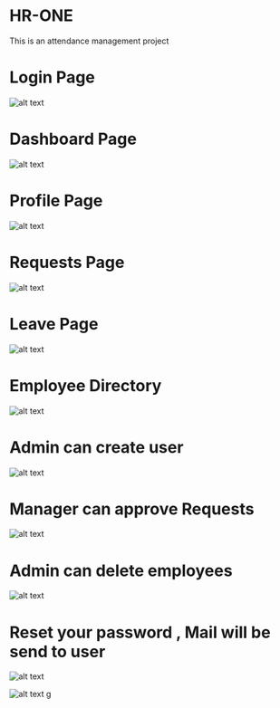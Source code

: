 # HR-ONE
This is an attendance management project 

# Login Page

![alt text](https://github.com/isnam01/hr-one/blob/master/public/assets/screencapture-localhost-3000-signin-2021-05-19-22_03_54.png?raw=true)

# Dashboard Page

![alt text](https://github.com/isnam01/hr-one/blob/master/public/assets/screencapture-localhost-3000-dashboard-2021-05-19-22_06_41.png?raw=true)

# Profile Page

![alt text](https://github.com/isnam01/hr-one/blob/master/public/assets/screencapture-localhost-3000-profile-2021-05-19-22_06_53.png?raw=true)

# Requests Page

![alt text](https://github.com/isnam01/hr-one/blob/master/public/assets/screencapture-localhost-3000-attendance-2021-05-19-22_07_22.png?raw=true)

# Leave Page

![alt text](https://github.com/isnam01/hr-one/blob/master/public/assets/screencapture-localhost-3000-leave-2021-05-19-22_07_51.png?raw=true)

# Employee Directory

![alt text](https://github.com/isnam01/hr-one/blob/master/public/assets/screencapture-localhost-3000-users-2021-05-19-22_07_59.png?raw=true)

# Admin can create user

![alt text](https://github.com/isnam01/hr-one/blob/master/public/assets/screencapture-localhost-3000-signup-2021-05-19-22_08_47.png?raw=true)

# Manager can approve Requests

![alt text](https://github.com/isnam01/hr-one/blob/master/public/assets/screencapture-localhost-3000-approval-2021-05-19-22_08_28.png?raw=true)

# Admin can delete employees

![alt text](https://github.com/isnam01/hr-one/blob/master/public/assets/screencapture-localhost-3000-users-2021-05-19-22_08_36.png?raw=true)

# Reset your password , Mail will be send to user

![alt text](https://github.com/isnam01/hr-one/blob/master/public/assets/screencapture-localhost-3000-forgot-2021-05-19-22_09_28.png?raw=true)


![alt text](https://github.com/isnam01/hr-one/blob/master/public/assets/screencapture-localhost-3000-newpassword-gywgwsuws-2021-05-19-22_09_56.png?raw=true)
g
